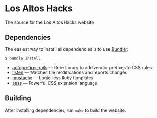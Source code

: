 # Los Altos Hacks

The source for the Los Altos Hacks website.

## Dependencies

The easiest way to install all dependencies is to use [Bundler](https://bundler.io/):

```
$ bundle install
```

* [autoprefixer-rails](https://github.com/ai/autoprefixer-rails) — Ruby library to add vendor prefixes to CSS rules
* [listen](https://github.com/guard/listen) — Watches file modifications and reports changes
* [mustache](https://github.com/mustache/mustache) — Logic-less Ruby templates
* [sass](https://github.com/sass/sass) — Powerful CSS extension language

## Building

After installing dependencies, run `make` to build the website.
